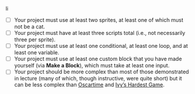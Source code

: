 
li

- [ ]  Your project must use at least two sprites, at least one of which must not be a cat.
- [ ]  Your project must have at least three scripts total (i.e., not necessarily three per sprite).
- [ ]  Your project must use at least one conditional, at least one loop, and at least one
variable.
- [ ]  Your project must use at least one custom block that you have made yourself (via **Make a Block**), which must take at least one input.
- [ ]   Your project should be more complex than most of those demonstrated in lecture (many of which, though instructive, were quite short) but it can be less complex than [Oscartime](https://scratch.mit.edu/projects/277537196) and [Ivy’s Hardest Game](https://scratch.mit.edu/projects/326129433).